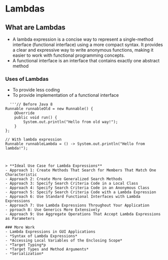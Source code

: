 # Lambdas
## What are Lambdas
- A lambda expression is a concise way to represent a single-method interface (functional interface) using a more compact syntax. It provides a clear and expressive way to write anonymous functions, making it easier to work with functional programming concepts.
- A functional interface is an interface that contains exactly one abstract method

### Uses of Lambdas
- To provide less coding
- To provide implementation of a functional interface
```...Example of functional interface...
  '''// Before Java 8
Runnable runnableOld = new Runnable() {
    @Override
    public void run() {
        System.out.println("Hello from old way!");
    }
};

// With lambda expression
Runnable runnableLambda = () -> System.out.println("Hello from lambda!");
```
```


> **Ideal Use Case for Lambda Expressions**
- Approach 1: Create Methods That Search for Members That Match One Characteristic
- Approach 2: Create More Generalized Search Methods
- Approach 3: Specify Search Criteria Code in a Local Class
- Approach 4: Specify Search Criteria Code in an Anonymous Class
- Approach 5: Specify Search Criteria Code with a Lambda Expression
- Approach 6: Use Standard Functional Interfaces with Lambda Expressions
- Approach 7: Use Lambda Expressions Throughout Your Application
- pproach 8: Use Generics More Extensively
- Approach 9: Use Aggregate Operations That Accept Lambda Expressions as Parameters

### More Work
- Lambda Expressions in GUI Applications
- *Syntax of Lambda Expressions*
- *Accessing Local Variables of the Enclosing Scope*
- *Target Typing*p
- *Target Types and Method Arguments*
- *Serialization*